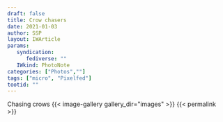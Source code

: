 ```yaml
---
draft: false
title: Crow chasers 
date: 2021-01-03
author: SSP
layout: IWArticle
params:
   syndication:
      fediverse: ""
   IWkind: PhotoNote
categories: ["Photos",""]
tags: ["micro", "Pixelfed"] 
tootid: ""
---
```


Chasing crows
{{< image-gallery gallery_dir="images" >}}
{{< permalink >}}
